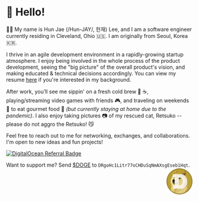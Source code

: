 # :wave: Hello!

🙋‍♂️ My name is Hun Jae (/Hun-JAY/, 헌재) Lee, and I am a software engineer currently residing in Cleveland, Ohio :us:. I am originally from Seoul, Korea :kr:.

I thrive in an agile development environment in a rapidly-growing startup atmosphere. I enjoy being involved in the whole process of the product development, seeing the "big picture" of the overall product's vision, and making educated & technical decisions accordingly. You can view my resume [here](https://hunj.github.io/resume/) if you're interested in my background.

After work, you’ll see me sippin' on a fresh cold brew :beer: :coffee:, playing/streaming video games with friends :video_game:, and traveling on weekends :car: to eat gourmet food :stew: _(but currently staying at home due to the pandemic)_. I also enjoy taking pictures :camera: of my rescued cat, Retsuko -- please do not aggro the Retsuko! :smirk_cat:

Feel free to reach out to me for networking, exchanges, and collaborations. I'm open to new ideas and fun projects!

[![DigitalOcean Referral Badge](https://web-platforms.sfo2.cdn.digitaloceanspaces.com/WWW/Badge%201.svg)](https://www.digitalocean.com/?refcode=2088dd639895&utm_campaign=Referral_Invite&utm_medium=Referral_Program&utm_source=badge)

<div>
Want to support me? Send <a href="https://dogecoin.com/" target="_blank">$DOGE</a> to <code>DRgoHc1Litr77oCHDuSqNmAXsgEseb1Hqt</code>. <img src="img/dogecoin.png" align="right" width="72" height="72">
</div>
